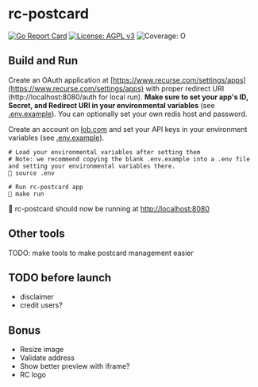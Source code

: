 # rc-postcard
[![Go Report Card](https://goreportcard.com/badge/github.com/rc-postcard/rc-postcard)](https://goreportcard.com/report/github.com/rc-postcard/rc-postcard) [![License: AGPL v3](https://img.shields.io/badge/License-AGPL_v3-blue.svg)](https://www.gnu.org/licenses/agpl-3.0) ![Coverage: O](https://img.shields.io/badge/coverage-200%25-red)


## Build and Run
Create an OAuth application at [https://www.recurse.com/settings/apps](https://www.recurse.com/settings/apps) with proper redirect URI (http://localhost:8080/auth for local run).
**Make sure to set your app's ID, Secret, and Redirect URI in your environmental variables** (see [.env.example](.env.example)). You can optionally set your own redis host and password.

Create an account on [lob.com](https://lob.com) and set your API keys in your environment variables (see [.env.example](.env.example)).

```shell
# Load your environmental variables after setting them
# Note: we recommend copying the blank .env.example into a .env file and setting your environmental variables there.
🎨 source .env

# Run rc-postcard app
🎨 make run
```
🎉 rc-postcard should now be running at [http://localhost:8080](http://localhost:8080)

## Other tools
TODO: make tools to make postcard management easier

## TODO before launch
- disclaimer
- credit users?

## Bonus
- Resize image
- Validate address
- Show better preview with iframe?
- RC logo